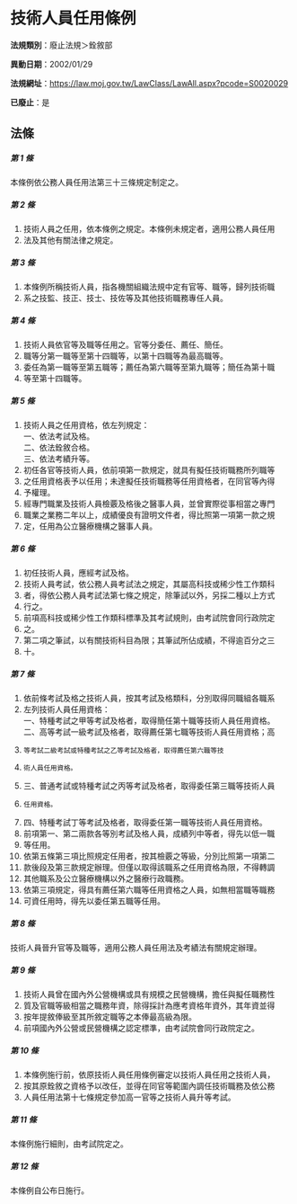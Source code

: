# 技術人員任用條例

**法規類別**：廢止法規＞銓敘部

**異動日期**：2002/01/29  

**法規網址**：https://law.moj.gov.tw/LawClass/LawAll.aspx?pcode=S0020029

**已廢止**：是



## 法條
##### 第 1 條
本條例依公務人員任用法第三十三條規定制定之。

##### 第 2 條
1. 技術人員之任用，依本條例之規定。本條例未規定者，適用公務人員任用
1. 法及其他有關法律之規定。

##### 第 3 條
1. 本條例所稱技術人員，指各機關組織法規中定有官等、職等，歸列技術職
1. 系之技監、技正、技士、技佐等及其他技術職務專任人員。

##### 第 4 條
1. 技術人員依官等及職等任用之。官等分委任、薦任、簡任。
1. 職等分第一職等至第十四職等，以第十四職等為最高職等。
1. 委任為第一職等至第五職等；薦任為第六職等至第九職等；簡任為第十職
1. 等至第十四職等。

##### 第 5 條
1. 技術人員之任用資格，依左列規定：  
一、依法考試及格。  
二、依法銓敘合格。  
三、依法考績升等。
1. 初任各官等技術人員，依前項第一款規定，就具有擬任技術職務所列職等
1. 之任用資格表予以任用；未達擬任技術職務等任用資格者，在同官等內得
1. 予權理。
1. 經專門職業及技術人員檢覈及格後之醫事人員，並曾實際從事相當之專門
1. 職業之業務二年以上，成績優良有證明文件者，得比照第一項第一款之規
1. 定，任用為公立醫療機構之醫事人員。

##### 第 6 條
1. 初任技術人員，應經考試及格。
1. 技術人員考試，依公務人員考試法之規定，其屬高科技或稀少性工作類科
1. 者，得依公務人員考試法第七條之規定，除筆試以外，另採二種以上方式
1. 行之。
1. 前項高科技或稀少性工作類科標準及其考試規則，由考試院會同行政院定
1. 之。
1. 第二項之筆試，以有關技術科目為限；其筆試所佔成績，不得逾百分之三
1. 十。

##### 第 7 條
1. 依前條考試及格之技術人員，按其考試及格類科，分別取得同職組各職系
1. 左列技術人員任用資格：  
一、特種考試之甲等考試及格者，取得簡任第十職等技術人員任用資格。  
二、高等考試一級考試及格者，取得薦任第七職等技術人員任用資格；高
1.     等考試二級考試或特種考試之乙等考試及格者，取得薦任第六職等技
1.     術人員任用資格。
1. 三、普通考試或特種考試之丙等考試及格者，取得委任第三職等技術人員
1.     任用資格。
1. 四、特種考試丁等考試及格者，取得委任第一職等技術人員任用資格。
1. 前項第一、第二兩款各等別考試及格人員，成績列中等者，得先以低一職
1. 等任用。
1. 依第五條第三項比照規定任用者，按其檢覈之等級，分別比照第一項第二
1. 款後段及第三款規定辦理。但僅以取得該職系之任用資格為限，不得轉調
1. 其他職系及公立醫療機構以外之醫療行政職務。
1. 依第三項規定，得具有薦任第六職等任用資格之人員，如無相當職等職務
1. 可資任用時，得先以委任第五職等任用。

##### 第 8 條
技術人員晉升官等及職等，適用公務人員任用法及考績法有關規定辦理。

##### 第 9 條
1. 技術人員曾在國內外公營機構或具有規模之民營機構，擔任與擬任職務性
1. 質及官職等級相當之職務年資，除得採計為應考資格年資外，其年資並得
1. 按年提敘俸級至其所敘定職等之本俸最高級為限。
1. 前項國內外公營或民營機構之認定標準，由考試院會同行政院定之。

##### 第 10 條
1. 本條例施行前，依原技術人員任用條例審定以技術人員任用之技術人員，
1. 按其原銓敘之資格予以改任，並得在同官等範圍內調任技術職務及依公務
1. 人員任用法第十七條規定參加高一官等之技術人員升等考試。

##### 第 11 條
本條例施行細則，由考試院定之。

##### 第 12 條
本條例自公布日施行。


